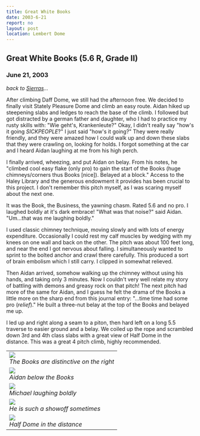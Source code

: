 ```yaml
---
title: Great White Books
date: 2003-6-21
report: no
layout: post
location: Lembert Dome
---
```


<h2>Great White Books (5.6 R, Grade II)</h2>
<h3>June 21, 2003</h3>

_back to [Sierras](cali.html)..._

After climbing Daff Dome, we still had the afternoon free.
We decided to finally visit Stately Pleasure Dome and climb an easy route.
Aidan hiked up steepening slabs and ledges to reach the base of
the climb. I followed but got distracted by a german father and daughter,
who I had to practice my rusty skills with: "Wie geht's, Krankenleute?"
Okay, I didn't really say "how's it going <i>SICKPEOPLE</i>?" I just said
"how's it going?" They were really friendly, and they were amazed how
I could walk up and down these slabs that they were crawling on, looking
for holds. I forgot something at the car and I heard Aidan laughing at
me from his high perch. 


I finally arrived, wheezing, and put Aidan on belay. From his notes, he 
"climbed cool easy flake (only pro) to gain the start of the Books
(huge chimneys/corners thus Books [nice]). Belayed at a block."
Access to the Haley Library and the generous endowment it provides has been
crucial to this project. I don't remember this pitch myself, as I was
scaring myself about the next one.



It was the Book, the Business, the yawning chasm. Rated 5.6 and no pro.
I laughed boldly at it's dark embrace! "What was that noise?" said Aidan.
"Um...that was me laughing boldly."


I used classic chimney technique, moving slowly and with lots of energy
expenditure. Occasionally I could rest my calf muscles by wedging with
my knees on one wall and back on the other. The pitch was about 100
feet long, and near the end I got nervous about falling. I simultaneously
wanted to sprint to the bolted anchor and crawl there carefully.
This produced a sort of brain embolism which I still carry.
I clipped in somewhat relieved.



Then Aidan arrived, somehow walking up the chimney without using his
hands, and taking only 3 minutes. Now I couldn't very well relate
my story of battling with demons and greasy rock on that pitch!
The next pitch had more of the same for Aidan, and I guess he felt
the drama of the Books a little more on the sharp end from this
journal entry: "...time time had some pro (<i>relief</i>)."
He built a three-nut belay at the top of the Books and belayed me up.


I led up and right along a seam to a piton, then hard left on a long
5.5 traverse to easier ground and a belay. We coiled up the rope and
scrambled down 3rd and 4th class slabs with a great view of Half
Dome in the distance. This was a great 4 pitch climb, highly recommended.




</td>

<td width="30%" valign=top>
<table>
<tr><td>
<a href="images/articles/trips/2003/statelypdat.jpg"><img src="images/articles/trips/2003/statelypdat.jpg"></a><br>
<i>The Books are distinctive on the right</i>
</td></tr>
<tr><td>
<a href="images/articles/trips/2003/enterbook.jpg"><img src="images/articles/trips/2003/enterbook.jpg"></a><br>
<i>Aidan below the Books</i>
</td></tr>
<tr><td>
<a href="images/articles/trips/2003/inthebook.jpg"><img src="images/articles/trips/2003/inthebook.jpg"></a><br>
<i>Michael laughing boldly</i>
</td></tr>
<tr><td>
<a href="images/articles/trips/2003/nohandstem.jpg"><img src="images/articles/trips/2003/nohandstem.jpg"></a><br>
<i>He is such a showoff sometimes</i>
</td></tr>
<tr><td>
<a href="images/articles/trips/2003/halfnhighwy.jpg"><img src="images/articles/trips/2003/halfnhighwy.jpg"></a><br>
<i>Half Dome in the distance</i>
